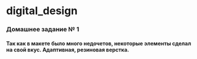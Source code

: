 # digital_design
### Домашнее задание № 1
#### Так как в макете было много недочетов, некоторые элементы сделал на свой вкус. Адаптивная, резиновая верстка.
